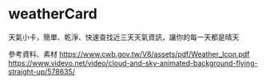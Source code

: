 # weatherCard
天氣小卡，簡單、乾淨、快速查找近三天天氣資訊，讓你的每一天都是晴天

參考資料、素材
https://www.cwb.gov.tw/V8/assets/pdf/Weather_Icon.pdf
https://www.videvo.net/video/cloud-and-sky-animated-background-flying-straight-up/578635/
